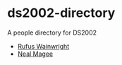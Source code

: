 # ds2002-directory
 
A people directory for DS2002
 
- [ Rufus Wainwright](people/mst3k/)
- [ Neal Magee](people/nem2p/)
